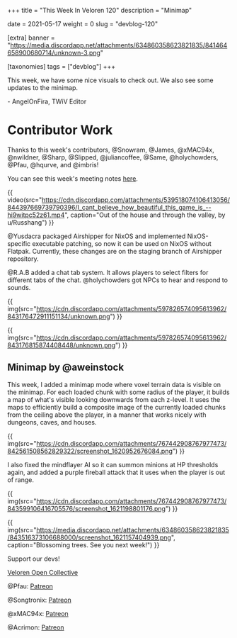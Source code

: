 +++
title = "This Week In Veloren 120"
description = "Minimap"

date = 2021-05-17
weight = 0
slug = "devblog-120"

[extra]
banner = "https://media.discordapp.net/attachments/634860358623821835/841464658900680714/unknown-3.png"

[taxonomies]
tags = ["devblog"]
+++

This week, we have some nice visuals to check out. We also see some updates to
the minimap.

\- AngelOnFira, TWiV Editor

# Contributor Work

Thanks to this week's contributors, @Snowram, @James, @xMAC94x, @nwildner,
@Sharp, @Slipped, @juliancoffee, @Same, @holychowders, @Pfau, @hqurve, and
@imbris!

You can see this week's meeting notes
[here](https://hackmd.io/8dw3TxavS-2RxTO3T3Qa3g).

{{
  video(src="https://cdn.discordapp.com/attachments/539518074106413056/844397669739790396/I_cant_believe_how_beautiful_this_game_is_--hi9witpc52z61.mp4",
  caption="Out of the house and through the valley, by u/Russhang")
}}

@Yusdacra packaged Airshipper for NixOS and implemented NixOS-specific
executable patching, so now it can be used on NixOS without Flatpak. Currently,
these changes are on the staging branch of Airshipper repository.

@R.A.B added a chat tab system. It allows players to select filters for
different tabs of the chat. @holychowders  got NPCs to hear and respond to
sounds.

{{
  img(src="https://cdn.discordapp.com/attachments/597826574095613962/843176472911151134/unknown.png")
}}

{{
  img(src="https://cdn.discordapp.com/attachments/597826574095613962/843176815874408448/unknown.png")
}}

## Minimap by @aweinstock

This week, I added a minimap mode where voxel terrain data is visible on the
minimap. For each loaded chunk with some radius of the player, it builds a map
of what's visible looking downwards from each z-level. It uses the maps to
efficiently build a composite image of the currently loaded chunks from the
ceiling above the player, in a manner that works nicely with dungeons, caves,
and houses.

{{
  img(src="https://cdn.discordapp.com/attachments/767442908767977473/842561508562829322/screenshot_1620952676084.png")
}}

I also fixed the mindflayer AI so it can summon minions at HP thresholds again,
and added a purple fireball attack that it uses when the player is out of range.

{{
  img(src="https://cdn.discordapp.com/attachments/767442908767977473/843599106416705576/screenshot_1621198801176.png")
}}

{{
  img(src="https://media.discordapp.net/attachments/634860358623821835/843516373106688000/screenshot_1621157404939.png",
  caption="Blossoming trees. See you next week!")
}}

Support our devs!

[Veloren Open Collective](https://opencollective.com/veloren)

@Pfau: [Patreon](https://www.patreon.com/pfau)

@Songtronix: [Patreon](https://www.patreon.com/songtronix)

@xMAC94x: [Patreon](https://www.patreon.com/xmac94x)

@Acrimon: [Patreon](https://www.patreon.com/acrimon)
